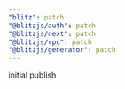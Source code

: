 ```yaml
---
"blitz": patch
"@blitzjs/auth": patch
"@blitzjs/next": patch
"@blitzjs/rpc": patch
"@blitzjs/generator": patch
---
```


initial publish
